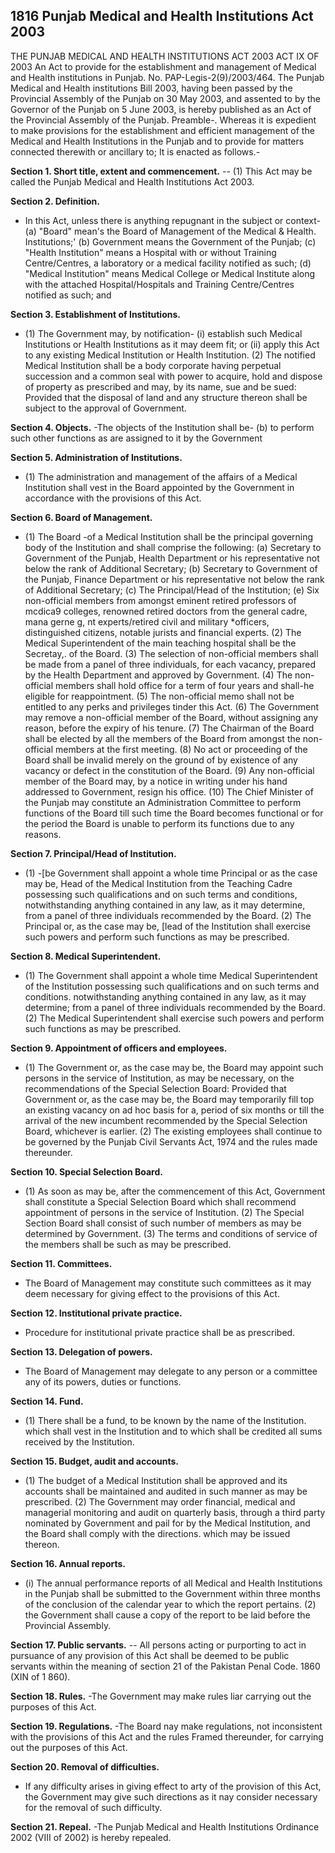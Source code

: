 ## 1816 Punjab Medical and Health Institutions Act 2003
 
THE PUNJAB MEDICAL AND HEALTH INSTITUTIONS ACT 2003
ACT IX OF 2003
An Act to provide for the establishment and management of Medical and Health institutions in Punjab.
No. PAP-Legis-2(9)/2003/464. The Punjab Medical and Health institutions Bill 2003, having been passed by the Provincial Assembly of the Punjab on 30 May 2003, and assented to by the Governor of the Punjab on 5 June 2003, is hereby published as an Act of the Provincial Assembly of the Punjab.
Preamble-. Whereas it is expedient to make provisions for the establishment and efficient management of the Medical and Health Institutions in the Punjab and to provide for matters connected therewith or ancillary to;
It is enacted as follows.-


**Section 1. Short title, extent and commencement.**
-- (1) This Act may be called the Punjab Medical and Health Institutions Act 2003.

 

**Section 2. Definition.**
- In this Act, unless there is anything repugnant in the subject or context-
   (a) "Board" mean's the Board of Management of the Medical & Health. Institutions;'
   (b) Government means the Government of the Punjab;
   (c) "Health Institution" means a Hospital with or without Training Centre/Centres, a laboratory or a medical facility notified as such;
   (d) "Medical Institution" means Medical College or Medical Institute along with the attached Hospital/Hospitals and Training Centre/Centres notified as such; and

 

**Section 3. Establishment of Institutions.**
- (1) The Government may, by notification-
   (i) establish such Medical Institutions or Health Institutions as it may deem fit; or
   (ii) apply this Act to any existing Medical Institution or Health Institution.
   (2) The notified Medical Institution shall be a body corporate having perpetual succession and a common seal with power to acquire, hold and dispose of property as prescribed and may, by its name, sue and be sued:
   Provided that the disposal of land and any structure thereon shall be subject to the approval of Government.

 

**Section 4. Objects.**
-The objects of the Institution shall be-
   (b) to perform such other functions as are assigned to it by the Government

 

**Section 5. Administration of Institutions.**
- (1) The administration and management of the affairs of a Medical Institution shall vest in the Board appointed by the Government in accordance with the provisions of this Act.

 

**Section 6. Board of Management.**
- (1) The Board -of a Medical Institution shall be the principal governing body of the Institution and shall comprise the following:
   (a) Secretary to Government of the Punjab, Health Department or his representative not below the rank of Additional Secretary;
   (b) Secretary to Government of the Punjab, Finance Department or his representative not below the rank of Additional Secretary;
   (c) The Principal/Head of the Institution;
   (e) Six non-official members from amongst eminent retired professors of mcdica9 colleges, renowned retired doctors from the general cadre, mana gerne
   g, nt experts/retired civil and military \*officers, distinguished citizens, notable jurists and financial experts.
   (2) The Medical Superintendent of the main teaching hospital shall be the Secretay,. of the Board.
   (3) The selection of non-official members shall be made from a panel of three individuals, for each vacancy, prepared by the Health Department and approved by Government.
   (4) The non-official members shall hold office for a term of four years and shall-he eligible for reappointment.
   (5) The non-official memo shall not be entitled to any perks and privileges tinder this Act.
   (6) The Government may remove a non-official member of the Board, without assigning any reason, before the expiry of his tenure.
   (7) The Chairman of the Board shall be elected by all the members of the Board from amongst the non-official members at the first meeting.
   (8) No act or proceeding of the Board shall be invalid merely on the ground of by existence of any vacancy or defect in the constitution of the Board.
   (9) Any non-official member of the Board may, by a notice in writing under his hand addressed to Government, resign his office.
   (10) The Chief Minister of the Punjab may constitute an Administration Committee to perform functions of the Board till such time the Board becomes functional or for the period the Board is unable to perform its functions due to any reasons.

 

**Section 7. Principal/Head of Institution.**
- (1) -[be Government shall appoint a whole time Principal or as the case may be, Head of the Medical Institution from the Teaching Cadre possessing such qualifications and on such terms and conditions, notwithstanding anything contained in any law, as it may determine, from a panel of three individuals recommended by the Board.
   (2) The Principal or, as the case may be, [lead of the Institution shall exercise such powers and perform such functions as may be prescribed.

 

**Section 8. Medical Superintendent.**
- (1) The Government shall appoint a whole time Medical Superintendent of the Institution possessing such qualifications and on such terms and conditions. notwithstanding anything contained in any law, as it may determine; from a panel of three individuals recommended by the Board.
   (2) The Medical Superintendent shall exercise such powers and perform such functions as may be prescribed.

 

**Section 9. Appointment of officers and employees.**
- (1) The Government or, as the case may be, the Board may appoint such persons in the service of Institution, as may be necessary, on the recommendations of the Special Selection Board:
   Provided that Government or, as the case may be, the Board may temporarily fill top an existing vacancy on ad hoc basis for a, period of six months or till the arrival of the new incumbent recommended by the Special Selection Board, whichever is earlier.
   (2) The existing employees shall continue to be governed by the Punjab Civil Servants Act, 1974 and the rules made thereunder.

 

**Section 10. Special Selection Board.**
- (1) As soon as may be, after the commencement of this Act, Government shall constitute a Special Selection Board which shall recommend appointment of persons in the service of Institution.
    (2) The Special Section Board shall consist of such number of members as may be determined by Government.
    (3) The terms and conditions of service of the members shall be such as may be prescribed.

 

**Section 11. Committees.**
- The Board of Management may constitute such committees as it may deem necessary for giving effect to the provisions of this Act.

 

**Section 12. Institutional private practice.**
- Procedure for institutional private practice shall be as prescribed.

 

**Section 13. Delegation of powers.**
- The Board of Management may delegate to any person or a committee any of its powers, duties or functions.

 

**Section 14. Fund.**
- (1) There shall be a fund, to be known by the name of the Institution. which shall vest in the Institution and to which shall be credited all sums received by the Institution.

 

**Section 15. Budget, audit and accounts.**
- (1) The budget of a Medical Institution shall be approved and its accounts shall be maintained and audited in such manner as may be prescribed.
    (2) The Government may order financial, medical and managerial monitoring and audit on quarterly basis, through a third party nominated by Government and pail for by the Medical Institution, and the Board shall comply with the directions. which may be issued thereon.

 

**Section 16. Annual reports.**
- (i) The annual performance reports of all Medical and Health Institutions in the Punjab shall be submitted to the Government within three months of the conclusion of the calendar year to which the report pertains.
    (2) the Government shall cause a copy of the report to be laid before the Provincial Assembly.

 

**Section 17. Public servants.**
-- All persons acting or purporting to act in pursuance of any provision of this Act shall be deemed to be public servants within the meaning of section 21 of the Pakistan Penal Code. 1860 (XIN of 1 860).

 

**Section 18. Rules.**
-The Government may make rules liar carrying out the purposes of this Act.

 

**Section 19. Regulations.**
-The Board nay make regulations, not inconsistent with the provisions of this Act and the rules Framed thereunder, for carrying out the purposes of this Act.

 

**Section 20. Removal of difficulties.**
- If any difficulty arises in giving effect to arty of the provision of this Act, the Government may give such directions as it nay consider necessary for the removal of such difficulty.

 

**Section 21. Repeal.**
-The Punjab Medical and Health Institutions Ordinance 2002 (VIII of 2002) is hereby repealed.

